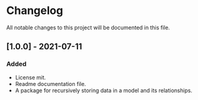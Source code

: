 # ChangelogAll notable changes to this project will be documented in this file.## [1.0.0] - 2021-07-11### Added- License mit.- Readme documentation file.- A package for recursively storing data in   a model and its relationships.